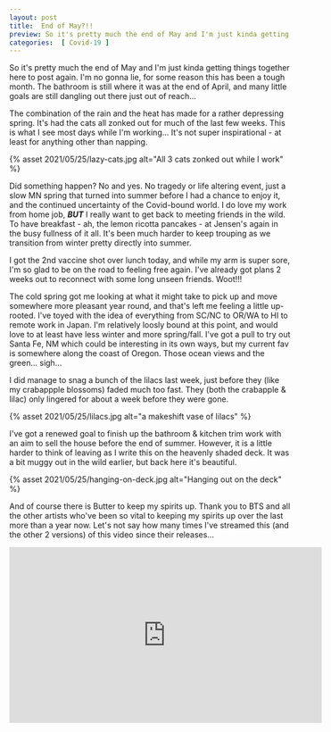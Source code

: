 ```yaml
---
layout: post
title:  End of May?!!
preview: So it's pretty much the end of May and I'm just kinda getting things together here to post again. I'm no gonna lie, for some reason this has been a tough month. The bathroom is still where it was at the end of April, and many little goals are still dangling out there just out of reach...
categories:  [ Covid-19 ]
---
```


So it's pretty much the end of May and I'm just kinda getting things together here to post again. I'm no gonna lie, for some reason this has been a tough month. The bathroom is still where it was at the end of April, and many little goals are still dangling out there just out of reach...

The combination of the rain and the heat has made for a rather depressing spring. It's had the cats all zonked out for much of the last few weeks. This is what I see most days while I'm working... It's not super inspirational - at least for anything other than napping.

{% asset 2021/05/25/lazy-cats.jpg alt="All 3 cats zonked out while I work" %}

Did something happen? No and yes. No tragedy or life altering event, just a slow MN spring that turned into summer before I had a chance to enjoy it, and the continued uncertainty of the Covid-bound world. I do love my work from home job, __*BUT*__ I really want to get back to meeting friends in the wild. To have breakfast - ah, the lemon ricotta pancakes - at Jensen's again in the busy fullness of it all. It's been much harder to keep trouping as we transition from winter pretty directly into summer. 

I got the 2nd vaccine shot over lunch today, and while my arm is super sore, I'm so glad to be on the road to feeling free again. I've already got plans 2 weeks out to reconnect with some long unseen friends. Woot!!!

The cold spring got me looking at what it might take to pick up and move somewhere more pleasant year round, and that's left me feeling a little up-rooted. I've toyed with the idea of everything from SC/NC to OR/WA to HI to remote work in Japan. I'm relatively loosly bound at this point, and would love to at least have less winter and more spring/fall. I've got a pull to try out Santa Fe, NM which could be interesting in its own ways, but my current fav is somewhere along the coast of Oregon. Those ocean views and the green... sigh... 

I did manage to snag a bunch of the lilacs last week, just before they (like my crabappple blossoms) faded much too fast. They (both the crabapple & lilac) only lingered for about a week before they were gone. 

{% asset 2021/05/25/lilacs.jpg alt="a makeshift vase of lilacs" %}

I've got a renewed goal to finish up the bathroom & kitchen trim work with an aim to sell the house before the end of summer. However, it is a little harder to think of leaving as I write this on the heavenly shaded deck. It was a bit muggy out in the wild earlier, but back here it's beautiful.

{% asset 2021/05/25/hanging-on-deck.jpg alt="Hanging out on the deck" %}


And of course there is Butter to keep my spirits up. Thank you to BTS and all the other artists who've been so vital to keeping my spirits up over the last more than a year now. Let's not say how many times I've streamed this (and the other 2 versions) of this video since their releases...

<iframe width="560" height="315" src="https://www.youtube.com/embed/WMweEpGlu_U" title="YouTube video player" frameborder="0" allow="accelerometer; autoplay; clipboard-write; encrypted-media; gyroscope; picture-in-picture" allowfullscreen></iframe>

